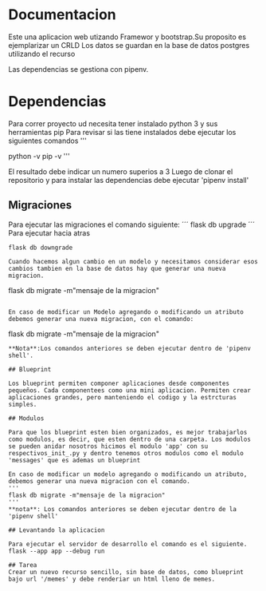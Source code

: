 # Documentacion
Este una aplicacion web  utizando Framewor y bootstrap.Su proposito es ejemplarizar un CRLD
Los datos se guardan en la base de datos postgres utilizando el recurso

Las dependencias se gestiona con pipenv.

# Dependencias
Para correr proyecto ud necesita tener instalado python 3 y sus herramientas pip
Para revisar si las tiene instalados debe ejecutar los siguientes comandos
'''

python -v
pip -v
'''

El resultado debe indicar un numero superios a 3
Luego de clonar el repositorio y para instalar las dependencias debe ejecutar 'pipenv install'

## Migraciones
Para ejecutar las migraciones el comando siguiente:
´´´
flask db upgrade
´´´
Para ejecutar hacia atras
```
flask db downgrade

Cuando hacemos algun cambio en un modelo y necesitamos considerar esos cambios tambien en la base de datos hay que generar una nueva migracion.

```
flask db migrate -m"mensaje de la migracion"
```

En caso de modificar un Modelo agregando o modificando un atributo debemos generar una nueva migracion, con el comando:
```
flask db migrate -m"mensaje de la migracion"
```
**Nota**:Los comandos anteriores se deben ejecutar dentro de 'pipenv shell'.

## Blueprint

Los blueprint permiten componer aplicaciones desde componentes pequeños. Cada componentees como una mini aplicacion. Permiten crear aplicaciones grandes, pero manteniendo el codigo y la estrcturas simples.

## Modulos

Para que los blueprint esten bien organizados, es mejor trabajarlos como modulos, es decir, que esten dentro de una carpeta. Los modulos se pueden anidar nosotros hicimos el modulo 'app' con su respectivos_init_.py y dentro tenemos otros modulos como el modulo 'messages' que es ademas un blueprint

En caso de modificar un modelo agregando o modificando un atributo, debemos generar una nueva migracion con el comando.
'''
flask db migrate -m"mensaje de la migracion"
'''
**nota**: Los comandos anteriores se deben ejecutar dentro de la 'pipenv shell'

## Levantando la aplicacion

Para ejecutar el servidor de desarrollo el comando es el siguiente.
flask --app app --debug run

## Tarea
Crear un nuevo recurso sencillo, sin base de datos, como blueprint bajo url '/memes' y debe renderiar un html lleno de memes.

